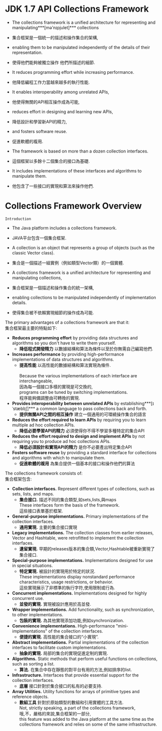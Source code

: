 # JDK 1.7 API Collections Framework

* The collections framework is a unified architecture for representing and manipulating***[mə'nɪpjulet]*** collections
 - 集合框架是一個統一的描述和操作集合的架構,
 
* enabling them to be manipulated independently of the details of their representation.
 - 使得他們能夠被獨立操作 他們所描述的細節.

* It reduces programming effort while increasing performance.
 - 他降低編程工作力當越來越多的執行性能.
 
* It enables interoperability among unrelated APIs, 
 - 他使得無關的API相互操作成為可能,

* reduces effort in designing and learning new APIs, 
 - 降低設計和學習新API的精力,

* and fosters software reuse. 
 - 促進軟體的複用.
 
* The framework is based on more than a dozen collection interfaces.
 - 這個框架以多餘十二個集合的接口為基礎. 

* It includes implementations of these interfaces and algorithms to manipulate them.
 - 他包含了一些接口的實現和算法來操作他們. 

# Collections Framework Overview

```
Introduction
```

* The Java platform includes a collections framework. 
 - JAVA平台包含一個集合框架.
* A collection is an object that represents a group of objects (such as the classic Vector class). 
 - 集合是一個描述一組實例（例如類型Vector類）的一個實體.
* A collections framework is a unified architecture for representing and manipulating collections, 
 - 集合框架是一個描述和操作集合的統一架構,
* enabling collections to be manipulated independently of implementation details. 
 - 使得集合被不依賴實現細節的操作成為可能.
 
  The primary advantages of a collections framework are that it:<br>
  集合框架最主要的特點如下:
  
  - **Reduces programming effort** by providing data structures and algorithms so you don't have to write them yourself.
    - **降低程式開發精力** 以數據結構和算法為條件以至於你無需自己編寫他們.  
  - **Increases performance** by providing high-performance implementations of data structures and algorithms. 
    - **提高性能** 以高性能的數據結構和算法實現為條件.<br>    
    Because the various implementations of each interface are interchangeable,<br> 
    因為每一個接口多樣的實現是可交換的, <br>
    programs can be tuned by switching implementations.<br>
    程序能夠備調整由可轉換的實現.       
  - **Provides interoperability between unrelated APIs** by establishing***[ɪˈstæblɪʃ]*** a common language to pass collections back and forth.
    - **提供無關API之間的相互操作** 建立一個通用的可環繞操作集合的語言  
  - **Reduces the effort required to learn APIs** by requiring you to learn multiple ad hoc collection APIs.
    - **降低必要學習API的精力** 必須使得你不得不學習多種特定的集合API  
  - **Reduces the effort required to design and implement APIs** by not requiring you to produce ad hoc collections APIs.
    - **降低必須設計和實現API的精力** 是你不必要產出特定集合API  
  - **Fosters software reuse** by providing a standard interface for collections and algorithms with which to manipulate them.
    - **促進軟體的複用** 為集合提供一個基本的接口和操作他們的算法

The collections framework consists of:<br>
集合框架包含:

  - **Collection interfaces.** Represent different types of collections, such as sets, lists, and maps. 
    - **集合接口.** 描述不同的集合類型,如sets,lists,與maps<br>
      These interfaces form the basis of the framework.<br>
      這些接口表單基於框架.<br>
  - **General-purpose implementations.** Primary implementations of the collection interfaces.
    - **通用實現.** 主要的集合接口實現
  - **Legacy implementations.** The collection classes from earlier releases, Vector and Hashtable, were retrofitted to implement the collection interfaces.
    - **遺留實現.** 早期的releases版本的集合類,Vector,Hashtable被重新實現了集合接口.
  - **Special-purpose implementations.** Implementations designed for use in special situations. 
    - **特定實現.** 被設計的實現用於特定的狀況.<br>
      These implementations display nonstandard performance characteristics, usage restrictions, or behavior.<br>
      這些實現展示了非標準的執行字符,使用限制或行為.
  - **Concurrent implementations.** Implementations designed for highly concurrent use.
    - **並發的實現.** 實現被設計應用於高並發.
  - **Wrapper implementations.** Add functionality, such as synchronization, to other implementations.
    - **包裝的實現.** 為其他實現添加功能,例如synchronization.
  - **Convenience implementations.** High-performance "mini-implementations" of the collection interfaces.
    - **便捷的實現.** 高性能的集合接口的“小實現”.
  - **Abstract implementations.** Partial implementations of the collection interfaces to facilitate custom implementations.
    - **抽象的實現.** 局部的集合的實現促進定制的實現.
  - **Algorithms.** Static methods that perform useful functions on collections, such as sorting a list.
    - **算法.** 在集合中存在靜態的對平台有用的方法,例如排序的list.
  - **Infrastructure.** Interfaces that provide essential support for the collection interfaces.
    - **底層** 接口針對於集合接口的私有的必要支持.
  - **Array Utilities.** Utility functions for arrays of primitive types and reference objects. 
    - **數組工具** 針對於原始類型的數組和引用實體的工具方法.<br>
      Not, strictly speaking, a part of the collections framework, <br>
      哦,不，嚴格的來說,集合框架的一部分,<br>
      this feature was added to the Java platform at the same time as the collections framework and relies on some of the same infrastructure.<br>
      


